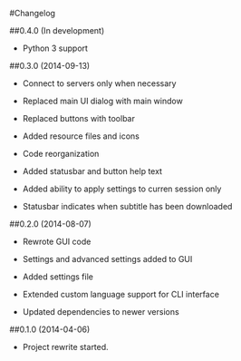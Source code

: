 #Changelog

##0.4.0 (In development)

* Python 3 support


##0.3.0 (2014-09-13)

* Connect to servers only when necessary

* Replaced main UI dialog with main window

* Replaced buttons with toolbar

* Added resource files and icons

* Code reorganization

* Added statusbar and button help text

* Added ability to apply settings to curren session only

* Statusbar indicates when subtitle has been downloaded

##0.2.0 (2014-08-07)

* Rewrote GUI code

* Settings and advanced settings added to GUI

* Added settings file

* Extended custom language support for CLI interface

* Updated dependencies to newer versions

##0.1.0 (2014-04-06)

* Project rewrite started.